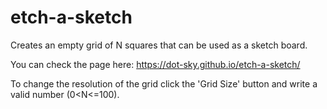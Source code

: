 # etch-a-sketch
Creates an empty grid of N squares that can be used as a sketch board.

You can check the page here: https://dot-sky.github.io/etch-a-sketch/

To change the resolution of the grid click the 'Grid Size' button and write a valid number (0<N<=100).